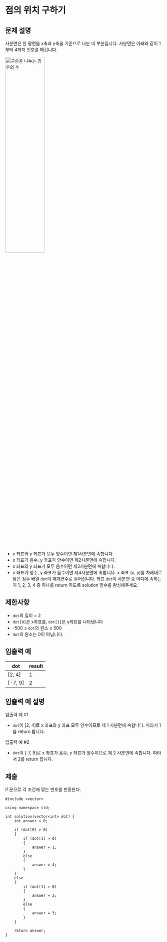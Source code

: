 # 점의 위치 구하기

## 문제 설명

사분면은 한 평면을 x축과 y축을 기준으로 나눈 네 부분입니다. 사분면은 아래와 같이 1부터 4까지 번호를 매깁니다.

<img src=https://grepp-programmers.s3.ap-northeast-2.amazonaws.com/files/production/b58d4788-42fa-44fa-af50-481907e65473/%E1%84%89%E1%85%B3%E1%84%8F%E1%85%B3%E1%84%85%E1%85%B5%E1%86%AB%E1%84%89%E1%85%A3%E1%86%BA%202022-07-07%20%E1%84%8B%E1%85%A9%E1%84%92%E1%85%AE%203.27.04%20%E1%84%87%E1%85%A9%E1%86%A8%E1%84%89%E1%85%A1%E1%84%87%E1%85%A9%E1%86%AB.png width="50%" height="40%" title="구슬을 나누는 경우의 수" alt="구슬을 나누는 경우의 수"></img>

+ x 좌표와 y 좌표가 모두 양수이면 제1사분면에 속합니다.
+ x 좌표가 음수, y 좌표가 양수이면 제2사분면에 속합니다.
+ x 좌표와 y 좌표가 모두 음수이면 제3사분면에 속합니다.
+ x 좌표가 양수, y 좌표가 음수이면 제4사분면에 속합니다.
x 좌표 (x, y)를 차례대로 담은 정수 배열 `dot`이 매개변수로 주어집니다. 좌표 `dot`이 사분면 중 어디에 속하는지 1, 2, 3, 4 중 하나를 return 하도록 solution 함수를 완성해주세요.

## 제한사항

+ `dot`의 길이 = 2
+ `dot[0]`은 x좌표를, `dot[1]`은 y좌표를 나타냅니다
+ -500 ≤ `dot`의 원소 ≤ 500
+ `dot`의 원소는 0이 아닙니다.

## 입출력 예

dot|result
---|---
[2, 4]|1
[-7, 9]|2

## 입출력 예 설명

입출력 예 #1

+ `dot`이 [2, 4]로 x 좌표와 y 좌표 모두 양수이므로 제 1 사분면에 속합니다. 따라서 1을 return 합니다.

입출력 예 #2

+ `dot`이 [-7, 9]로 x 좌표가 음수, y 좌표가 양수이므로 제 2 사분면에 속합니다. 따라서 2를 return 합니다.

## 제출

if 문으로 각 조건에 맞는 번호를 반환한다.
```
#include <vector>

using namespace std;

int solution(vector<int> dot) {
    int answer = 0;
    
    if (dot[0] > 0)
    {
        if (dot[1] > 0)
        {
            answer = 1;
        }
        else
        {
            answer = 4;
        }
    }
    else
    {
        if (dot[1] > 0)
        {
            answer = 2;
        }
        else
        {
            answer = 3;
        }
    }
    
    return answer;
}
```